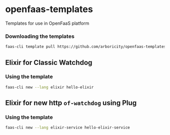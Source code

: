 # openfaas-templates
Templates for use in OpenFaaS platform

### Downloading the templates
```sh
faas-cli template pull https://github.com/arboricity/openfaas-templates/
```

## Elixir for Classic Watchdog

### Using the template
``` sh
faas-cli new --lang elixir hello-elixir
```

## Elixir for new http `of-watchdog` using Plug
### Using the template
``` sh
faas-cli new --lang elixir-service hello-elixir-service
```
